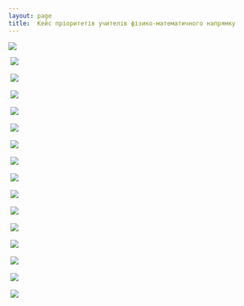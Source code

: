 ```yaml
---
layout: page
title:  Кейс пріоритетів учителів фізико-математичного напрямку
---
```

![](/assets/tiger-1529224146.png)

 ![](/assets/tiger-1529224170.png)

 ![](/assets/tiger-1529224199.png)

 ![](/assets/tiger-1529224334.png)

 ![](/assets/tiger-1529224361.png)

 ![](/assets/tiger-1529224407.png)

 ![](/assets/tiger-1529224434.png)

 ![](/assets/tiger-1529224479.png)

 ![](/assets/tiger-1529224896.png)

 ![](/assets/tiger-1529224923.png)

 ![](/assets/tiger-1529224955.png)

 ![](/assets/tiger-1529224984.png)

 ![](/assets/tiger-1529225011.png)

 ![](/assets/tiger-1529225102.png)

 ![](/assets/tiger-1529225128.png)

 ![](/assets/tiger-1529225298.png)